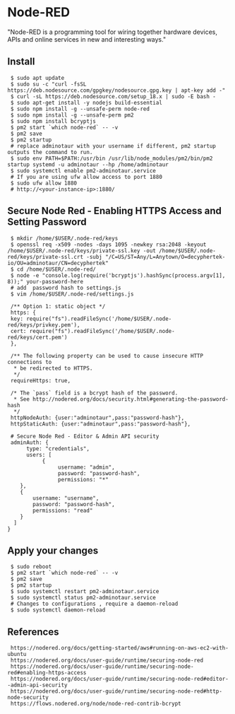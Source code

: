 Node-RED
=====

"Node-RED is a programming tool for wiring together hardware devices, 
APIs and online services in new and interesting ways."

Install
-------

     $ sudo apt update 
     $ sudo su -c "curl -fsSL https://deb.nodesource.com/gpgkey/nodesource.gpg.key | apt-key add -"
     $ curl -sL https://deb.nodesource.com/setup_18.x | sudo -E bash - 
     $ sudo apt-get install -y nodejs build-essential 
     $ sudo npm install -g --unsafe-perm node-red
     $ sudo npm install -g --unsafe-perm pm2
     $ sudo npm install bcryptjs
     $ pm2 start `which node-red` -- -v 
     $ pm2 save 
     $ pm2 startup
     # replace adminotaur with your username if different, pm2 startup outputs the command to run.
     $ sudo env PATH=$PATH:/usr/bin /usr/lib/node_modules/pm2/bin/pm2 startup systemd -u adminotaur --hp /home/adminotaur
     $ sudo systemctl enable pm2-adminotaur.service
     # If you are using ufw allow access to port 1880
     $ sudo ufw allow 1880
     # http://<your-instance-ip>:1880/

Secure Node Red - Enabling HTTPS Access and Setting Password
----------------------------------------
     
     $ mkdir /home/$USER/.node-red/keys
     $ openssl req -x509 -nodes -days 1095 -newkey rsa:2048 -keyout /home/$USER/.node-red/keys/private-ssl.key -out /home/$USER/.node-red/keys/private-ssl.crt -subj "/C=US/ST=Any/L=Anytown/O=decyphertek-io/OU=adminotaur/CN=decyphertek"
     $ cd /home/$USER/.node-red/
     $ node -e "console.log(require('bcryptjs').hashSync(process.argv[1], 8));" your-password-here
     # add  password hash to settings.js
     $ vim /home/$USER/.node-red/settings.js

     /** Option 1: static object */
     https: {
     key: require("fs").readFileSync('/home/$USER/.node-red/keys/privkey.pem'),
     cert: require("fs").readFileSync('/home/$USER/.node-red/keys/cert.pem')
     },
     
     /** The following property can be used to cause insecure HTTP connections to
      * be redirected to HTTPS.
      */
     requireHttps: true,

     /* The `pass` field is a bcrypt hash of the password.
      * See http://nodered.org/docs/security.html#generating-the-password-hash
      */
     httpNodeAuth: {user:"adminotaur",pass:"password-hash"},
     httpStaticAuth: {user:"adminotaur",pass:"password-hash"},
     
     # Secure Node Red - Editor & Admin API security
     adminAuth: {
          type: "credentials",
          users: [
               {
                    username: "admin",
                    password: "password-hash",
                    permissions: "*"
        },
        {
            username: "username",
            password: "password-hash",
            permissions: "read"
        }
      ]
    }
    
Apply your changes
------------------
     
     $ sudo reboot 
     $ pm2 start `which node-red` -- -v 
     $ pm2 save 
     $ pm2 startup
     $ sudo systemctl restart pm2-adminotaur.service
     $ sudo systemctl status pm2-adminotaur.service
     # Changes to configurations , require a daemon-reload
     $ sudo systemctl daemon-reload
     
     
    
References
----------

     https://nodered.org/docs/getting-started/aws#running-on-aws-ec2-with-ubuntu
     https://nodered.org/docs/user-guide/runtime/securing-node-red
     https://nodered.org/docs/user-guide/runtime/securing-node-red#enabling-https-access
     https://nodered.org/docs/user-guide/runtime/securing-node-red#editor--admin-api-security
     https://nodered.org/docs/user-guide/runtime/securing-node-red#http-node-security
     https://flows.nodered.org/node/node-red-contrib-bcrypt